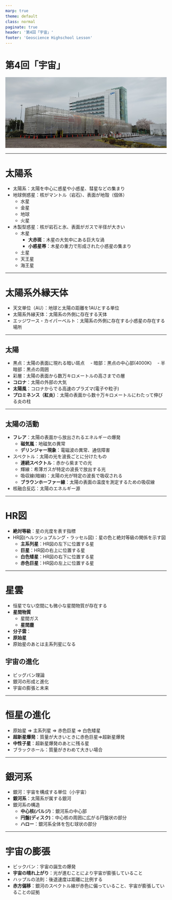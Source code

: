 ```yaml
---
marp: true
theme: default
class: normal
paginate: true
header: '第4回「宇宙」'
footer: 'Geoscience Highschool Lesson'
---
```


# 第4回「宇宙」
![bg cover opacity:.5](image.png)

---

# 太陽系

- 太陽系：太陽を中心に惑星や小惑星、彗星などの集まり
- 地球側惑星：核がマントル（岩石）、表面が地殻（個体）
    - 水星
    - 金星
    - 地球
    - 火星
- 木製型惑星：核が岩石と氷、表面がガスで半径が大きい
    - 木星
        - **大赤斑**：木星の大気中にある巨大な渦
        - **小惑星帯**：木星の重力で形成された小惑星の集まり
    - 土星
    - 天王星
    - 海王星

--- 

# 太陽系外縁天体

- 天文単位（AU）：地球と太陽の距離を1AUとする単位
- 太陽系外縁天体：太陽系の外側に存在する天体
- エッジワース・カイパーベルト：太陽系の外側に存在する小惑星の存在する場所

---

## 太陽

- 黒点：太陽の表面に現れる暗い斑点
　- 暗部：黒点の中心部(4000K)
　- 半暗部：黒点の周囲
- 彩層：太陽の表面から数万キロメートルの高さまでの層
- **コロナ**：太陽の外部の大気
- **太陽風**：コロナからでる高速のプラズマ(電子や粒子)
- **プロミネンス（紅炎）**：太陽の表面から数十万キロメートルにわたって伸びる炎の柱

---

## 太陽の活動

- **フレア**：太陽の表面から放出されるエネルギーの爆発
    - **磁気嵐**：地磁気の異常
    - **デリンジャー現象**：電磁波の異常、通信障害
- スペクトル：太陽の光を波長ごとに分けたもの
    - **連続スペクトル**：赤から紫までの光
    - 輝線：希薄ガスが特定の波長で放出する光
    - 吸収線(暗線)：太陽の光が特定の波長で吸収される
    - **ブラウンホーファー線**：太陽の表面の温度を測定するための吸収線
- 核融合反応：太陽のエネルギー源

---

# HR図

- **絶対等級**：星の光度を表す指標
- HR図(ヘルツシュプルング・ラッセル図)：星の色と絶対等級の関係を示す図
    - **主系列星**：HR図の左下に位置する星
    - **巨星**：HR図の右上に位置する星
    - **白色矮星**：HR図の右下に位置する星
    - **赤色巨星**：HR図の左上に位置する星

---

# 星雲

- 恒星でない空間にも微小な星間物質が存在する
- **星間物質**
    - 星間ガス
    - **星間塵**
- **分子雲**：
- **原始星**
- 原始星のあとは主系列星になる

## 宇宙の進化

- ビッグバン理論
- 銀河の形成と進化
- 宇宙の膨張と未来

---

# 恒星の進化

- 原始星 => 主系列星 => 赤色巨星 => 白色矮星
- **超新星爆発**：質量が大きいときに赤色巨星=>超新星爆発
- **中性子星**：超新星爆発のあとに残る星
- ブラックホール：質量がきわめて大きい場合

---

# 銀河系

- 銀河：宇宙を構成する単位（小宇宙）
- **銀河系**：太陽系が属する銀河
- 銀河系の構造
    - **中心核(バルジ)**：銀河系の中心部
    - **円盤(ディスク)**：中心核の周囲に広がる円盤状の部分
    - **ハロー**：銀河系全体を包む球状の部分

---

# 宇宙の膨張

- ビックバン：宇宙の誕生の爆発
- **宇宙の晴れ上がり**：光が進むことにより宇宙が膨張していること
- ハップルの法則：後退速度は距離に比例する
- **赤方偏移**：銀河のスペクトル線が赤色に偏っていること、宇宙が膨張していることの証拠





